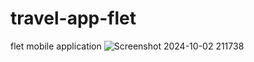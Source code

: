 # travel-app-flet
flet mobile application
![Screenshot 2024-10-02 211738](https://github.com/user-attachments/assets/7e69b258-7da8-4ce8-b4ff-c78f40d2f76b)
